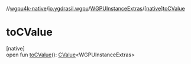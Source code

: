 //[wgpu4k-native](../../../index.md)/[io.ygdrasil.wgpu](../index.md)/[WGPUInstanceExtras](index.md)/[[native]toCValue]([native]to-c-value.md)

# toCValue

[native]\
open fun [toCValue]([native]to-c-value.md)(): [CValue](https://kotlinlang.org/api/core/kotlin-stdlib/kotlinx.cinterop/-c-value/index.html)&lt;WGPUInstanceExtras&gt;